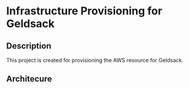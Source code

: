 # Infrastructure Provisioning for Geldsack

## Description

This project is created for provisioning the AWS resource for Geldsack.

## Architecure

